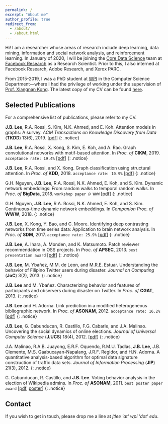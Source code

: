 ```yaml
---
permalink: /
excerpt: "About me"
author_profile: true
redirect_from: 
  - /about/
  - /about.html
---
```


Hi! I am a researcher whose areas of research include deep learning, data mining, information and social network analysis, and reinforcement learning. In January of 2020, I will be joining the [Core Data Science](https://research.fb.com/core-data-science/) team at [Facebook Research](https://research.fb.com/) as a Research Scientist. Prior to this, I also interned at Facebook Research, Adobe Research, and Xerox PARC.

From 2015-2019, I was a PhD student at [WPI](https://www.wpi.edu/) in the Computer Science Department—where I had the privilege of working under the supervision of [Prof. Xiangnan Kong](https://web.cs.wpi.edu/~xkong/). The latest copy of my CV can be found [here](http://johnboaz.github.io/files/CV_Lee.pdf).

Selected Publications
------
For a comprehensive list of publications, please refer to my CV.

**J.B. Lee**, R.A. Rossi, S. Kim, N.K. Ahmed, and E. Koh. Attention models in graphs: A survey. *ACM Transactions on Knowledge Discovery from Data* (**TKDD**) 13(6), 2019. [[pdf](http://johnboaz.github.io/files/TKDD2019.pdf)]
{: .notice}

**J.B. Lee**, R.A. Rossi, X. Kong, S. Kim, E. Koh, and A. Rao. Graph convolutional networks with motif-based attention. In *Proc. of* **CIKM**, 2019. `acceptance rate: 19.4%` [[pdf](http://johnboaz.github.io/files/CIKM2019.pdf)]
{: .notice}

**J.B. Lee**, R.A. Rossi, and X. Kong. Graph classification using structural attention. In *Proc. of* **KDD**, 2018. `acceptance rate: 10.9%` [[pdf](http://johnboaz.github.io/files/KDD2018.pdf)]
{: .notice}

G.H. Nguyen, **J.B. Lee**, R.A. Rossi, N.K. Ahmed, E. Koh, and S. Kim. Dynamic network embeddings: From random walks to temporal random walks. In *Proc. of* **BigData**, 2018. `workshop paper @ WWW` [[pdf](http://johnboaz.github.io/files/BigData2018.pdf)]
{: .notice}

G.H. Nguyen, **J.B. Lee**, R.A. Rossi, N.K. Ahmed, E. Koh, and S. Kim. Continuous-time dynamic network embeddings. In *Companion Proc. of* **WWW**, 2018.
{: .notice}

**J.B. Lee**, X. Kong, Y. Bao, and C. Moore. Identifying deep contrasting networks from time series data: Application to brain network analysis. In *Proc. of* **SDM**, 2017. `acceptance rate: 25.9%` [[pdf](http://johnboaz.github.io/files/SDM2017.pdf)]
{: .notice}

**J.B. Lee**, A. Ihara, A. Monden, and K. Matsumoto. Patch reviewer recommendation in OSS projects. In *Proc. of* **APSEC**, 2013. `best presentation award` [[pdf](http://johnboaz.github.io/files/APSEC2013.pdf)]
{: .notice}

**J.B. Lee**, M. Ybañez, M.M. de Leon, and M.R.E. Estuar. Understanding the behavior of Filipino Twitter users during disaster. *Journal on Computing* (**JoC**) 3(2), 2013.
{: .notice}

**J.B. Lee** and M. Ybañez. Characterizing behavior and features of participants and observers during disaster on Twitter. In *Proc. of* **CGAT**, 2013.
{: .notice}

**J.B. Lee** and H. Adorna. Link prediction in a modified heterogeneous bibliographic network. In *Proc. of* **ASONAM**, 2012. `acceptance rate: 16.2%` [[pdf](http://johnboaz.github.io/files/ASONAM2012.pdf)]
{: .notice}

**J.B. Lee**, G. Cabunducan, R. Castillo, F.G. Cabarle, and J.A. Malinao. Uncovering the social dynamics of online elections. *Journal of Universal Computer Science* (**J.UCS**) 18(4), 2012. [[pdf](http://johnboaz.github.io/files/JUCS2012.pdf)]
{: .notice}

J.A. Malinao, R.A.B. Juayong, E.R.F. Oquendo, R.M.U. Tadlas, **J.B. Lee**, J.B. Clemente, M.S. Gaabucayan-Napalang, J.R.F. Regidor, and H.N. Adorna. A quantitative analysis-based algorithm for optimal data signature construction of traffic data sets. *Journal of Information Processing* (**JIP**) 21(3), 2012.
{: .notice}

G. Cabunducan, R. Castillo, and **J.B. Lee**. Voting behavior analysis in the election of Wikipedia admins. In *Proc. of* **ASONAM**, 2011. `best poster paper award` [[pdf](http://johnboaz.github.io/files/ASONAM2011.pdf), [poster](http://johnboaz.github.io/files/ASONAM2011_pos.pdf)]
{: .notice}

Contact
------
If you wish to get in touch, please drop me a line at *jtlee 'at' wpi 'dot' edu*. 
